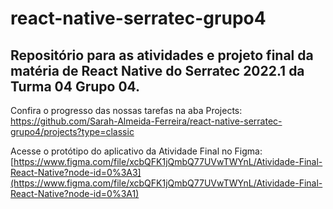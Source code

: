 # react-native-serratec-grupo4

## Repositório para as atividades e projeto final da matéria de React Native do Serratec 2022.1 da Turma 04 Grupo 04.

Confira o progresso das nossas tarefas na aba Projects: https://github.com/Sarah-Almeida-Ferreira/react-native-serratec-grupo4/projects?type=classic

Acesse o protótipo do aplicativo da Atividade Final no Figma: [https://www.figma.com/file/xcbQFK1jQmbQ77UVwTWYnL/Atividade-Final-React-Native?node-id=0%3A3](https://www.figma.com/file/xcbQFK1jQmbQ77UVwTWYnL/Atividade-Final-React-Native?node-id=0%3A1)

